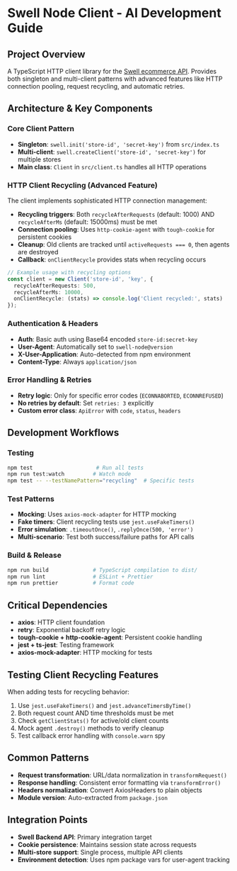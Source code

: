 # Swell Node Client - AI Development Guide

## Project Overview
A TypeScript HTTP client library for the [Swell ecommerce API](https://developers.swell.is/backend-api). Provides both singleton and multi-client patterns with advanced features like HTTP connection pooling, request recycling, and automatic retries.

## Architecture & Key Components

### Core Client Pattern
- **Singleton**: `swell.init('store-id', 'secret-key')` from `src/index.ts`
- **Multi-client**: `swell.createClient('store-id', 'secret-key')` for multiple stores
- **Main class**: `Client` in `src/client.ts` handles all HTTP operations

### HTTP Client Recycling (Advanced Feature)
The client implements sophisticated HTTP connection management:
- **Recycling triggers**: Both `recycleAfterRequests` (default: 1000) AND `recycleAfterMs` (default: 15000ms) must be met
- **Connection pooling**: Uses `http-cookie-agent` with `tough-cookie` for persistent cookies
- **Cleanup**: Old clients are tracked until `activeRequests === 0`, then agents are destroyed
- **Callback**: `onClientRecycle` provides stats when recycling occurs

```typescript
// Example usage with recycling options
const client = new Client('store-id', 'key', {
  recycleAfterRequests: 500,
  recycleAfterMs: 10000,
  onClientRecycle: (stats) => console.log('Client recycled:', stats)
});
```

### Authentication & Headers
- **Auth**: Basic auth using Base64 encoded `store-id:secret-key`
- **User-Agent**: Automatically set to `swell-node@version`
- **X-User-Application**: Auto-detected from npm environment
- **Content-Type**: Always `application/json`

### Error Handling & Retries
- **Retry logic**: Only for specific error codes (`ECONNABORTED`, `ECONNREFUSED`)
- **No retries by default**: Set `retries: 3` explicitly
- **Custom error class**: `ApiError` with `code`, `status`, `headers`

## Development Workflows

### Testing
```bash
npm test                    # Run all tests
npm run test:watch         # Watch mode
npm test -- --testNamePattern="recycling"  # Specific tests
```

### Test Patterns
- **Mocking**: Uses `axios-mock-adapter` for HTTP mocking
- **Fake timers**: Client recycling tests use `jest.useFakeTimers()`
- **Error simulation**: `.timeoutOnce()`, `.replyOnce(500, 'error')`
- **Multi-scenario**: Test both success/failure paths for API calls

### Build & Release
```bash
npm run build              # TypeScript compilation to dist/
npm run lint               # ESLint + Prettier
npm run prettier           # Format code
```

## Critical Dependencies
- **axios**: HTTP client foundation
- **retry**: Exponential backoff retry logic  
- **tough-cookie + http-cookie-agent**: Persistent cookie handling
- **jest + ts-jest**: Testing framework
- **axios-mock-adapter**: HTTP mocking for tests

## Testing Client Recycling Features
When adding tests for recycling behavior:
1. Use `jest.useFakeTimers()` and `jest.advanceTimersByTime()`
2. Both request count AND time thresholds must be met
3. Check `getClientStats()` for active/old client counts
4. Mock agent `.destroy()` methods to verify cleanup
5. Test callback error handling with `console.warn` spy

## Common Patterns
- **Request transformation**: URL/data normalization in `transformRequest()`
- **Response handling**: Consistent error formatting via `transformError()`
- **Headers normalization**: Convert AxiosHeaders to plain objects
- **Module version**: Auto-extracted from `package.json`

## Integration Points
- **Swell Backend API**: Primary integration target
- **Cookie persistence**: Maintains session state across requests
- **Multi-store support**: Single process, multiple API clients
- **Environment detection**: Uses npm package vars for user-agent tracking
